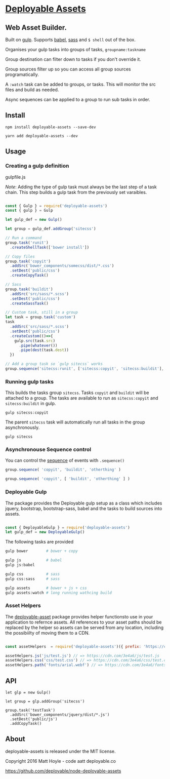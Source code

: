 # [Deployable Assets](https://github.com/deployable/node-deployable-assets)

## Web Asset Builder.

Built on [gulp](https://gulpjs.com). Supports [babel](https://babeljs.io/),
 [sass](https://sass-lang.com/) and `$ shell` out of the box.

Organises your gulp tasks into groups of tasks, `groupname:taskname`

Group destination can filter down to tasks if you don't override it.

Group sources filter up so you can access all group sources programatically.

A `:watch` task can be added to groups, or tasks. This will monitor the src files
and build as needed.

Async sequences can be applied to a group to run sub tasks in order.

## Install

    npm install deployable-assets --save-dev

    yarn add deployable-assets --dev

## Usage

### Creating a gulp definition

gulpfile.js

*Note*: Adding the type of gulp task must always be the last step of a task chain. This
step builds a gulp task from the previously set varaibles.

```javascript

const { Gulp } = require('deployable-assets')
const { gulp } = Gulp

let gulp_def = new Gulp()

let group = gulp_def.addGroup('sitecss')

// Run a command
group.task('runit')
  .createShellTask(['bower install'])

// Copy files
group.task('copyit')
  .addSrc('bower_components/somecss/dist/*.css')
  .setDest('public/css')
  .createCopyTask()

// Sass
group.task('buildit')
  .addSrc('src/sass/*.scss')
  .setDest('public/css')
  .createSassTask()

// Custom task, still in a group
let task = group.task('custom')
task
  .addSrc('src/sass/*.scss')
  .setDest('public/css')
  .createCustom(()=>{
    gulp.src(task.src)
      .pipe(whatever())
      .pipe(dest(task.dest))
  })

// Add a group task so `gulp sitecss` works
group.sequence('sitecss:runit', ['sitecss:copyit', 'sitecss:buildit'], 'sitecss:custom')

```


### Running gulp tasks

This builds the tasks group `sitecss`. Tasks `copyit` and `buildit` will
be attached to a group. The tasks are available to run as `sitecss:copyit`
and `sitecss:buildit` in gulp.

    gulp sitecss:copyit

The parent `sitecss` task will automatically run all tasks in the
group asynchronously.

    gulp sitecss


### Asynchronouse Sequence control

You can control the [sequence](https://www.npmjs.com/package/gulp-sequence)
of events with `.sequence()`

```javascript
group.sequence( 'copyit', 'buildit', 'otherthing' )
```

```javascript
group.sequence( 'copyit', [ 'buildit', 'otherthing' ] )
```


### Deployable Gulp

The package provides the Deployable gulp setup as a class which includes jquery, bootstrap, bootstrap-sass, babel
and the tasks to build sources into assets.

```javascript

const { DeployableGulp } = require('deployable-assets')
let gulp_def = new DeployableGulp()

```

The following tasks are provided

```bash
gulp bower        # bower + copy

gulp js           # babel
gulp js:babel

gulp css          # sass
gulp css:sass     # sass

gulp assets       # bower + js + css
gulp assets:watch # long running wathcing build

```


### Asset Helpers

The [deployable-asset](https://github.com/deployable/node-deployable-asset) 
package provides helper functionsto use in your application to refernce assets.
All references to your asset paths should be replaced by the helper so assets 
can be served from any location, including the possibiilty of moving them to a CDN.

```javascript

const assetHelpers  = require('deployable-assets')({ prefix: 'https://cdn.com/3e4a6' })

assetHelpers.js('js/test.js') // => https://cdn.com/3e4a6/js/test.js
assetHelpers.css('css/test.css') // => https://cdn.com/3e4a6/css/test.css
assetHelpers.path('fonts/arial.webf') // => https://cdn.com/3e4a6/fonts/arial.webf

```

## API

    let glp = new Gulp()

    let group = glp.addGroup('sitecss')

    group.task('testTask')
      .addSrc('bower_components/jquery/dist/*.js')
      .setDest('public/js')
      .addCopyTask()


## About

deployable-assets is released under the MIT license.

Copyright 2016 Matt Hoyle - code aatt deployable.co

https://github.com/deployable/node-deployable-assets

